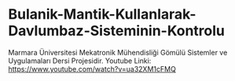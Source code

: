# Bulanik-Mantik-Kullanlarak-Davlumbaz-Sisteminin-Kontrolu
Marmara Üniversitesi Mekatronik Mühendisliği Gömülü Sistemler ve Uygulamaları Dersi Projesidir. Youtube Linki: https://www.youtube.com/watch?v=ua32XM1cFMQ
